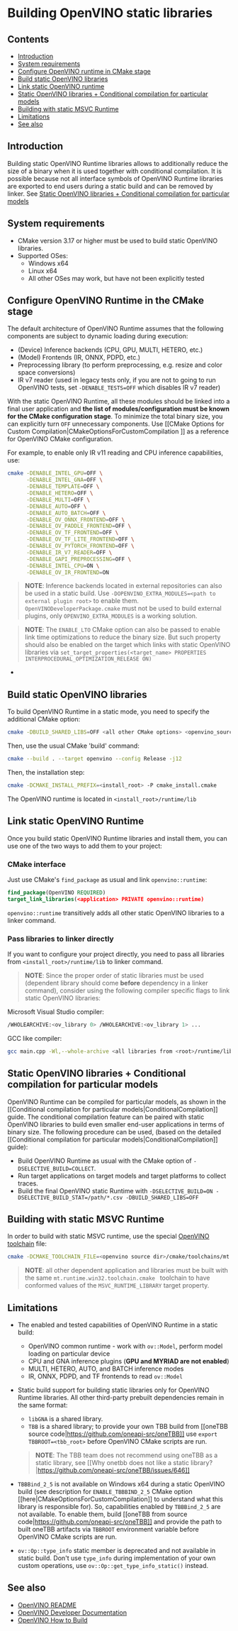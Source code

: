 # Building OpenVINO static libraries

## Contents

- [Introduction](#introduction)
- [System requirements](#system-requirements)
- [Configure OpenVINO runtime in CMake stage](#configure-openvino-runtime-in-cmake-stage)
- [Build static OpenVINO libraries](#build-static-openvino-libraries)
- [Link static OpenVINO runtime](#link-static-openvino-runtime)
- [Static OpenVINO libraries + Conditional compilation for particular models](#static-openvino-libraries--conditional-compilation-for-particular-models)
- [Building with static MSVC Runtime](#building-with-static-msvc-runtime)
- [Limitations](#limitations)
- [See also](#see-also)

## Introduction

Building static OpenVINO Runtime libraries allows to additionally reduce the size of a binary when it is used together with conditional compilation.
It is possible because not all interface symbols of OpenVINO Runtime libraries are exported to end users during a static build and can be removed by linker. See [Static OpenVINO libraries + Conditional compilation for particular models](#static-openvino-libraries--conditional-compilation-for-particular-models)

## System requirements

* CMake version 3.17 or higher must be used to build static OpenVINO libraries.
* Supported OSes:
    * Windows x64
    * Linux x64
    * All other OSes may work, but have not been explicitly tested

## Configure OpenVINO Runtime in the CMake stage

The default architecture of OpenVINO Runtime assumes that the following components are subject to dynamic loading during execution:
* (Device) Inference backends (CPU, GPU, MULTI, HETERO, etc.)
* (Model) Frontends (IR, ONNX, PDPD, etc.)
* Preprocessing library (to perform preprocessing, e.g. resize and color space conversions)
* IR v7 reader (used in legacy tests only, if you are not to going to run OpenVINO tests, set `-DENABLE_TESTS=OFF` which disables IR v7 reader)

With the static OpenVINO Runtime, all these modules should be linked into a final user application and **the list of modules/configuration must be known for the CMake configuration stage**. To minimize the total binary size, you can explicitly turn `OFF` unnecessary components. Use [[CMake Options for Custom Compilation|CMakeOptionsForCustomCompilation ]] as a reference for OpenVINO CMake configuration.

For example, to enable only IR v11 reading and CPU inference capabilities, use:
```sh
cmake -DENABLE_INTEL_GPU=OFF \
      -DENABLE_INTEL_GNA=OFF \
      -DENABLE_TEMPLATE=OFF \
      -DENABLE_HETERO=OFF \
      -DENABLE_MULTI=OFF \
      -DENABLE_AUTO=OFF \
      -DENABLE_AUTO_BATCH=OFF \
      -DENABLE_OV_ONNX_FRONTEND=OFF \
      -DENABLE_OV_PADDLE_FRONTEND=OFF \
      -DENABLE_OV_TF_FRONTEND=OFF \
      -DENABLE_OV_TF_LITE_FRONTEND=OFF \
      -DENABLE_OV_PYTORCH_FRONTEND=OFF \
      -DENABLE_IR_V7_READER=OFF \
      -DENABLE_GAPI_PREPROCESSING=OFF \
      -DENABLE_INTEL_CPU=ON \
      -DENABLE_OV_IR_FRONTEND=ON
```

> **NOTE**: Inference backends located in external repositories can also be used in a static build. Use `-DOPENVINO_EXTRA_MODULES=<path to external plugin root>` to enable them. `OpenVINODeveloperPackage.cmake` must not be used to build external plugins, only `OPENVINO_EXTRA_MODULES` is a working solution.

> **NOTE**: The `ENABLE_LTO` CMake option can also be passed to enable link time optimizations to reduce the binary size. But such property should also be enabled on the target which links with static OpenVINO libraries via `set_target_properties(<target_name> PROPERTIES INTERPROCEDURAL_OPTIMIZATION_RELEASE ON)`
-
## Build static OpenVINO libraries

To build OpenVINO Runtime in a static mode, you need to specify the additional CMake option:

```sh
cmake -DBUILD_SHARED_LIBS=OFF <all other CMake options> <openvino_sources root>
```

Then, use the usual CMake 'build' command:

```sh
cmake --build . --target openvino --config Release -j12
```

Then, the installation step:

```sh
cmake -DCMAKE_INSTALL_PREFIX=<install_root> -P cmake_install.cmake
```

The OpenVINO runtime is located in `<install_root>/runtime/lib`

## Link static OpenVINO Runtime

Once you build static OpenVINO Runtime libraries and install them, you can use one of the two ways to add them to your project:

### CMake interface

Just use CMake's `find_package` as usual and link `openvino::runtime`:

```cmake
find_package(OpenVINO REQUIRED)
target_link_libraries(<application> PRIVATE openvino::runtime)
```

`openvino::runtime` transitively adds all other static OpenVINO libraries to a linker command. 

### Pass libraries to linker directly

If you want to configure your project directly, you need to pass all libraries from `<install_root>/runtime/lib` to linker command.

> **NOTE**: Since the proper order of static libraries must be used (dependent library should come **before** dependency in a linker command), consider using the following compiler specific flags to link static OpenVINO libraries:

Microsoft Visual Studio compiler:
```sh
/WHOLEARCHIVE:<ov_library 0> /WHOLEARCHIVE:<ov_library 1> ...
```

GCC like compiler:
```sh
gcc main.cpp -Wl,--whole-archive <all libraries from <root>/runtime/lib> > -Wl,--no-whole-archive -o a.out
```

## Static OpenVINO libraries + Conditional compilation for particular models

OpenVINO Runtime can be compiled for particular models, as shown in the [[Conditional compilation for particular models|ConditionalCompilation]] guide.
The conditional compilation feature can be paired with static OpenVINO libraries to build even smaller end-user applications in terms of binary size. The following procedure can be used, (based on the detailed [[Conditional compilation for particular models|ConditionalCompilation]] guide):

* Build OpenVINO Runtime as usual with the CMake option of `-DSELECTIVE_BUILD=COLLECT`.
* Run target applications on target models and target platforms to collect traces.
* Build the final OpenVINO static Runtime with `-DSELECTIVE_BUILD=ON -DSELECTIVE_BUILD_STAT=/path/*.csv -DBUILD_SHARED_LIBS=OFF`

## Building with static MSVC Runtime

In order to build with static MSVC runtime, use the special [OpenVINO toolchain](https://github.com/openvinotoolkit/openvino/blob/master/cmake/toolchains/mt.runtime.win32.toolchain.cmake) file:

```sh
cmake -DCMAKE_TOOLCHAIN_FILE=<openvino source dir>/cmake/toolchains/mt.runtime.win32.toolchain.cmake <other options>
```

> **NOTE**: all other dependent application and libraries must be built with the same `mt.runtime.win32.toolchain.cmake ` toolchain to have conformed values of the `MSVC_RUNTIME_LIBRARY` target property.

## Limitations

* The enabled and tested capabilities of OpenVINO Runtime in a static build:
    * OpenVINO common runtime - work with `ov::Model`, perform model loading on particular device
    * CPU and GNA inference plugins (**GPU and MYRIAD are not enabled**)
    * MULTI, HETERO, AUTO, and BATCH inference modes
    * IR, ONNX, PDPD, and TF frontends to read `ov::Model`
* Static build support for building static libraries only for OpenVINO Runtime libraries. All other third-party prebuilt dependencies remain in the same format:
    * `libGNA` is a shared library.
    * `TBB` is a shared library; to provide your own TBB build from [[oneTBB source code|https://github.com/oneapi-src/oneTBB]] use `export TBBROOT=<tbb_root>` before OpenVINO CMake scripts are run.

    > **NOTE**: The TBB team does not recommend using oneTBB as a static library, see [[Why onetbb does not like a static library?|https://github.com/oneapi-src/oneTBB/issues/646]]

* `TBBBind_2_5` is not available on Windows x64 during a static OpenVINO build (see description for `ENABLE_TBBBIND_2_5` CMake option [[here|CMakeOptionsForCustomCompilation]] to understand what this library is responsible for). So, capabilities enabled by `TBBBind_2_5` are not available. To enable them, build [[oneTBB from source code|https://github.com/oneapi-src/oneTBB]] and provide the path to built oneTBB artifacts via `TBBROOT` environment variable before OpenVINO CMake scripts are run.

* `ov::Op::type_info` static member is deprecated and not available in static build. Don't use `type_info` during implementation of your own custom operations, use `ov::Op::get_type_info_static()` instead. 

## See also

 * [OpenVINO README](../../README.md)
 * [OpenVINO Developer Documentation](index.md)
 * [OpenVINO How to Build](build.md)

 